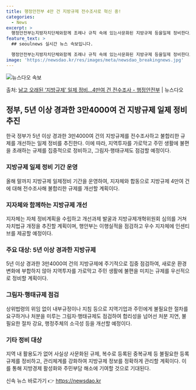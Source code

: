 ```yaml
---
title: 행정안전부 4만 건 지방규제 전수조사로 혁신 중!
categories:
  - News
excerpt: >
  행정안전부는지방자치단체와함께 조례나 규칙 속에 있는사문화된 지방규제 등을일제 정비한다고 13일 밝혔다. 이에…
feature_text: >
  ## seoulnews 실시간 뉴스 속보입니다.

  행정안전부는지방자치단체와함께 조례나 규칙 속에 있는사문화된 지방규제 등을일제 정비한다고 13일 밝혔다. 이에…
image: 'https://newsdao.kr/res/images/meta/newsdao_breakingnews.jpg'
---
```


![뉴스다오 속보](https://newsdao.kr/res/images/meta/newsdao_breakingnews.jpg)

<p>출처: <a href="https://newsdao.kr/3796" rel="dofollow">낡고 오래된 ‘지방규제’ 일제 정비…4만여 건 전수조사 - 행정안전부</a> | 뉴스다오</p>

<h2 data-ke-size="size26">정부, 5년 이상 경과한 3만4000여 건 지방규제 일제 정비 추진</h2>
<p data-ke-size="size16">한국 정부가 5년 이상 경과한 3만4000여 건의 지방규제를 전수조사하고 불합리한 규제를 개선하는 일제 정비를 추진한다. 이에 따라, 지역투자를 가로막고 주민 생활에 불편을 초래하는 규제를 집중적으로 정비하고, 그림자·행태규제도 점검할 예정이다.</p>

<h3>지방규제 일제 정비 기간 운영</h3>
<p data-ke-size="size16">올해 말까지 지방규제 일제정비 기간을 운영하여, 지자체와 합동으로 지방규제 4만여 건에 대해 전수조사해 불합리한 규제를 개선할 계획이다.</p>

<h3>지자체와 함께하는 지방규제 개선</h3>
<p data-ke-size="size16">지자체는 자체 정비계획을 수립하고 개선과제 발굴과 지방규제개혁위원회 심의를 거쳐 자치법규 개정을 추진할 계획이며, 행안부는 이행실적을 점검하고 우수 지자체에 인센티브를 제공할 예정이다.</p>

<h3>주요 대상: 5년 이상 경과한 지방규제</h3>
<p data-ke-size="size16">5년 이상 경과한 3만4000여 건의 지방규제에 주기적으로 집중 점검하여, 새로운 환경변화에 부합하지 않아 지역투자를 가로막고 주민 생활에 불편을 미치는 규제를 우선적으로 정비할 계획이다.</p>

<h3>그림자·행태규제 점검</h3>
<p data-ke-size="size16">상위법령의 위임 없이 내부규정이나 지침 등으로 지역기업과 주민에게 불필요한 절차를 요구하거나 처분을 미루는 그림자·행태규제도 점검하여 합리성을 넘어선 처분 지연, 불필요한 절차 강요, 행정주체의 소극성 등을 개선할 예정이다.</p>

<h3>기타 정비 대상</h3>
<p data-ke-size="size16">지역 내 활용도가 없어 사실상 사문화된 규제, 복수로 등록된 중복규제 등 불필요한 등록규제를 정비하고, 관리체계를 강화하여 지방규제 정보를 정확하게 관리할 계획이다. 이를 통해 지방경제 활성화와 주민부담 해소에 기여할 것으로 기대된다.</p>

<p data-ke-size="size16"></p> 

신속 뉴스 바로가기 👉 <a href="https://newsdao.kr" rel="dofollow">https://newsdao.kr</a>


